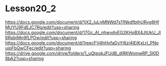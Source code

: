 # Lesson20_2
https://docs.google.com/document/d/1jX2_luLnMNWd7s11NkdfbthURvg6HfMUYU9FdEJC7Rg/edit?usp=sharing
https://docs.google.com/document/d/17Gc_Al_nhwvdyEG2KHoBX4JtUkU_Jl6RpbjMn9fLPOw/edit?usp=sharing
https://docs.google.com/document/d/1reecFV4hHxfaDvYj6zj4IEiKxLrI_PNoujpFbQwCFec/edit?usp=sharing
https://drive.google.com/drive/folders/1_uQtpokJFUdB_diRKWomwRP_5I0D8bA2?usp=sharing

